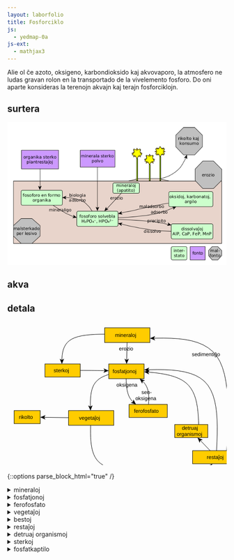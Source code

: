 ```yaml
---
layout: laborfolio
title: Fosforciklo
js:
  - yedmap-0a
js-ext:
  - mathjax3
---
```


<!-- 
https://en.wikipedia.org/wiki/Phosphorus_cycle

detala diagramo:
https://www.spektrum.de/lexikon/biologie-kompakt/phosphorkreislauf/8990
-->

Alie ol ĉe azoto, oksigeno, karbondioksido kaj akvovaporo, la atmosfero ne ludas gravan rolon en la transportado de la vivelemento fosforo. Do oni aparte konsideras la terenojn akvajn kaj terajn fosforciklojn.

## surtera
![forsforciklo surtera](../assets/bld/fosforciklo.png)

## akva

## detala

<script>

// ni ekstraktis el la origina fosforciklo-detala.graphml 
// per relo-biokemio/pro/trf/graphml2model.pl
const eĝoj = {
  "e0": ["n1", "n2" ],
  "e1": ["n2", "n3" ],
  "e10": ["n9", "n2" ],
  "e11": ["n6", "n1" ],
  "e12": ["n1", "n10" ],
  "e13": ["n10", "n2" ],
  "e2": ["n3", "n2" ],
  "e3": ["n2", "n4" ],
  "e4": ["n4", "n5" ],
  "e5": ["n5", "n6" ],
  "e6": ["n6", "n2" ],
  "e7": ["n4", "n7" ],
  "e8": ["n5", "n8" ],
  "e9": ["n6", "n9" ]
}

const rondvojo = [
  '#mineraloj',
  '#fosfato',
  '#plantoj',
  '#bestoj',
  '#restoj',
  '#fosfato'
]

function je_stacio(celo) {
  if (celo[0] == '#') {
    location.hash = celo;
    const details = document.getElementById(celo.substring(1));
    if (details && details.tagName.toLowerCase() === 'details') details.open = true;
  }
}

let yedmap;

window.onload = () => {
  const yedSvg = document.querySelector("#y\\.node\\.0").closest("svg");
  yedmap = new YedMap(yedSvg,eĝoj,je_stacio);
  yedmap.preparu("#mineraloj",rondvojo);
}
</script>

<svg xmlns="http://www.w3.org/2000/svg" xmlns:xlink="http://www.w3.org/1999/xlink" fill-opacity="1" color-rendering="auto" color-interpolation="auto" text-rendering="auto" stroke="black" stroke-linecap="square" width="689" stroke-miterlimit="10" shape-rendering="auto" stroke-opacity="1" fill="black" stroke-dasharray="none" font-weight="normal" stroke-width="1" height="451" font-family="'Dialog'" font-style="normal" stroke-linejoin="miter" font-size="12px" stroke-dashoffset="0" image-rendering="auto">
  <!--Generated by ySVG 2.5-->
  <defs id="genericDefs"/>
  <g>
    <defs id="defs1">
      <clipPath clipPathUnits="userSpaceOnUse" id="clipPath1">
        <path d="M0 0 L689 0 L689 451 L0 451 L0 0 Z"/>
      </clipPath>
    </defs>
    <g id="y.node.0">
      <g fill="rgb(153,51,0)" text-rendering="geometricPrecision" shape-rendering="geometricPrecision" transform="matrix(1,0,0,1,58,-32)" stroke="rgb(153,51,0)">
        <path d="M556 467.4203 L558.5 83.9199 L563.5 83.9199 L566 467.4203 Z" stroke="none" fill-rule="evenodd"/>
      </g>
      <g text-rendering="geometricPrecision" stroke-miterlimit="1.45" shape-rendering="geometricPrecision" transform="matrix(1,0,0,1,58,-32)" stroke-linecap="butt">
        <path fill="none" d="M556 467.4203 L558.5 83.9199 L563.5 83.9199 L566 467.4203 Z" fill-rule="evenodd"/>
      </g>
      <g/>
    </g>
    <g id="y.node.1">
      <a target="_blank" xlink:type="simple" xlink:href="#mineraloj" xlink:show="new">
        <g fill="rgb(255,204,0)" text-rendering="geometricPrecision" shape-rendering="geometricPrecision" transform="matrix(1,0,0,1,58,-32)" stroke="rgb(255,204,0)">
          <rect x="165.6" width="104" height="33.84" y="47" stroke="none"/>
        </g>
        <g text-rendering="geometricPrecision" stroke-miterlimit="1.45" shape-rendering="geometricPrecision" transform="matrix(1,0,0,1,58,-32)" stroke-linecap="butt">
          <rect fill="none" x="165.6" width="104" height="33.84" y="47"/>
        </g>
        <g>
          <g text-rendering="geometricPrecision" stroke-miterlimit="1.45" shape-rendering="geometricPrecision" font-family="sans-serif" transform="matrix(1,0,0,1,58,-32)" stroke-linecap="butt">
            <text x="189.4457" xml:space="preserve" y="68.0743" stroke="none">mineraloj</text>
          </g>
        </g>
      </a>
    </g>
    <g id="y.node.2">
      <a target="_blank" xlink:type="simple" xlink:href="#fosfato" xlink:show="new">
        <g fill="rgb(255,204,0)" text-rendering="geometricPrecision" shape-rendering="geometricPrecision" transform="matrix(1,0,0,1,58,-32)" stroke="rgb(255,204,0)">
          <rect x="175" width="81.2" height="33.84" y="130" stroke="none"/>
        </g>
        <g text-rendering="geometricPrecision" stroke-miterlimit="1.45" shape-rendering="geometricPrecision" transform="matrix(1,0,0,1,58,-32)" stroke-linecap="butt">
          <rect fill="none" x="175" width="81.2" height="33.84" y="130"/>
        </g>
        <g>
          <g text-rendering="geometricPrecision" stroke-miterlimit="1.45" shape-rendering="geometricPrecision" font-family="sans-serif" transform="matrix(1,0,0,1,58,-32)" stroke-linecap="butt">
            <text x="184.0707" xml:space="preserve" y="151.0743" stroke="none">fosfatjonoj</text>
          </g>
        </g>
      </a>
    </g>
    <g id="y.node.3">
      <a target="_blank" xlink:type="simple" xlink:href="#ferofosfato" xlink:show="new">
        <g fill="rgb(255,204,0)" text-rendering="geometricPrecision" shape-rendering="geometricPrecision" transform="matrix(1,0,0,1,58,-32)" stroke="rgb(255,204,0)">
          <rect x="221.64" width="88" height="30" y="222.84" stroke="none"/>
        </g>
        <g text-rendering="geometricPrecision" stroke-miterlimit="1.45" shape-rendering="geometricPrecision" transform="matrix(1,0,0,1,58,-32)" stroke-linecap="butt">
          <rect fill="none" x="221.64" width="88" height="30" y="222.84"/>
        </g>
        <g>
          <g text-rendering="geometricPrecision" stroke-miterlimit="1.45" shape-rendering="geometricPrecision" font-family="sans-serif" transform="matrix(1,0,0,1,58,-32)" stroke-linecap="butt">
            <text x="232.9769" xml:space="preserve" y="241.9943" stroke="none">ferofosfato</text>
          </g>
        </g>
      </a>
    </g>
    <g id="y.node.4">
      <a target="_blank" xlink:type="simple" xlink:href="#plantoj" xlink:show="new">
        <g fill="rgb(255,204,0)" text-rendering="geometricPrecision" shape-rendering="geometricPrecision" transform="matrix(1,0,0,1,58,-32)" stroke="rgb(255,204,0)">
          <rect x="82.64" width="104" height="33.84" y="236.96" stroke="none"/>
        </g>
        <g text-rendering="geometricPrecision" stroke-miterlimit="1.45" shape-rendering="geometricPrecision" transform="matrix(1,0,0,1,58,-32)" stroke-linecap="butt">
          <rect fill="none" x="82.64" width="104" height="33.84" y="236.96"/>
        </g>
        <g>
          <g text-rendering="geometricPrecision" stroke-miterlimit="1.45" shape-rendering="geometricPrecision" font-family="sans-serif" transform="matrix(1,0,0,1,58,-32)" stroke-linecap="butt">
            <text x="106.8636" xml:space="preserve" y="258.0343" stroke="none">vegetaĵoj</text>
          </g>
        </g>
      </a>
    </g>
    <g id="y.node.5">
      <a target="_blank" xlink:type="simple" xlink:href="#bestoj" xlink:show="new">
        <g fill="rgb(255,204,0)" text-rendering="geometricPrecision" shape-rendering="geometricPrecision" transform="matrix(1,0,0,1,58,-32)" stroke="rgb(255,204,0)">
          <rect x="182.64" width="94" height="30" y="365.96" stroke="none"/>
        </g>
        <g text-rendering="geometricPrecision" stroke-miterlimit="1.45" shape-rendering="geometricPrecision" transform="matrix(1,0,0,1,58,-32)" stroke-linecap="butt">
          <rect fill="none" x="182.64" width="94" height="30" y="365.96"/>
        </g>
        <g>
          <g text-rendering="geometricPrecision" stroke-miterlimit="1.45" shape-rendering="geometricPrecision" font-family="sans-serif" transform="matrix(1,0,0,1,58,-32)" stroke-linecap="butt">
            <text x="211.3236" xml:space="preserve" y="385.1143" stroke="none">bestoj</text>
          </g>
        </g>
      </a>
    </g>
    <g id="y.node.6">
      <a target="_blank" xlink:type="simple" xlink:href="#restoj" xlink:show="new">
        <g fill="rgb(255,204,0)" text-rendering="geometricPrecision" shape-rendering="geometricPrecision" transform="matrix(1,0,0,1,58,-32)" stroke="rgb(255,204,0)">
          <rect x="367.64" width="110" height="30" y="328.96" stroke="none"/>
        </g>
        <g text-rendering="geometricPrecision" stroke-miterlimit="1.45" shape-rendering="geometricPrecision" transform="matrix(1,0,0,1,58,-32)" stroke-linecap="butt">
          <rect fill="none" x="367.64" width="110" height="30" y="328.96"/>
        </g>
        <g>
          <g text-rendering="geometricPrecision" stroke-miterlimit="1.45" shape-rendering="geometricPrecision" font-family="sans-serif" transform="matrix(1,0,0,1,58,-32)" stroke-linecap="butt">
            <text x="400.3217" xml:space="preserve" y="348.1143" stroke="none">restaĵoj</text>
          </g>
        </g>
      </a>
    </g>
    <g id="y.node.7">
      <a target="_blank" xlink:type="simple" xlink:href="#rikolto" xlink:show="new">
        <g fill="rgb(255,204,0)" text-rendering="geometricPrecision" shape-rendering="geometricPrecision" transform="matrix(1,0,0,1,58,-32)" stroke="rgb(255,204,0)">
          <rect x="-42.36" width="60" height="30" y="236.96" stroke="none"/>
        </g>
        <g text-rendering="geometricPrecision" stroke-miterlimit="1.45" shape-rendering="geometricPrecision" transform="matrix(1,0,0,1,58,-32)" stroke-linecap="butt">
          <rect fill="none" x="-42.36" width="60" height="30" y="236.96"/>
        </g>
        <g>
          <g text-rendering="geometricPrecision" stroke-miterlimit="1.45" shape-rendering="geometricPrecision" font-family="sans-serif" transform="matrix(1,0,0,1,58,-32)" stroke-linecap="butt">
            <text x="-31.3297" xml:space="preserve" y="256.1143" stroke="none">rikolto</text>
          </g>
        </g>
      </a>
    </g>
    <g id="y.node.8">
      <a target="_blank" xlink:type="simple" xlink:href="#konsumado" xlink:show="new">
        <g fill="rgb(255,204,0)" text-rendering="geometricPrecision" shape-rendering="geometricPrecision" transform="matrix(1,0,0,1,58,-32)" stroke="rgb(255,204,0)">
          <rect x="182.64" width="94" height="30" y="437.42" stroke="none"/>
        </g>
        <g text-rendering="geometricPrecision" stroke-miterlimit="1.45" shape-rendering="geometricPrecision" transform="matrix(1,0,0,1,58,-32)" stroke-linecap="butt">
          <rect fill="none" x="182.64" width="94" height="30" y="437.42"/>
        </g>
        <g>
          <g text-rendering="geometricPrecision" stroke-miterlimit="1.45" shape-rendering="geometricPrecision" font-family="sans-serif" transform="matrix(1,0,0,1,58,-32)" stroke-linecap="butt">
            <text x="194.7621" xml:space="preserve" y="456.5743" stroke="none">konsumado</text>
          </g>
        </g>
      </a>
    </g>
    <g id="y.node.9">
      <a target="_blank" xlink:type="simple" xlink:href="#detruantoj" xlink:show="new">
        <g fill="rgb(255,204,0)" text-rendering="geometricPrecision" shape-rendering="geometricPrecision" transform="matrix(1,0,0,1,58,-32)" stroke="rgb(255,204,0)">
          <rect x="326.6" width="76" height="30" y="268.96" stroke="none"/>
        </g>
        <g text-rendering="geometricPrecision" stroke-miterlimit="1.45" shape-rendering="geometricPrecision" transform="matrix(1,0,0,1,58,-32)" stroke-linecap="butt">
          <rect fill="none" x="326.6" width="76" height="30" y="268.96"/>
        </g>
        <g>
          <g text-rendering="geometricPrecision" stroke-miterlimit="1.45" shape-rendering="geometricPrecision" font-family="sans-serif" transform="matrix(1,0,0,1,58,-32)" stroke-linecap="butt">
            <text x="343.1342" xml:space="preserve" y="281.1299" stroke="none">detruaj</text>
            <text x="331.1986" xml:space="preserve" y="295.0987" stroke="none">organismoj</text>
          </g>
        </g>
      </a>
    </g>
    <g id="y.node.10">
      <a target="_blank" xlink:type="simple" xlink:href="#sterko" xlink:show="new">
        <g fill="rgb(255,204,0)" text-rendering="geometricPrecision" shape-rendering="geometricPrecision" transform="matrix(1,0,0,1,58,-32)" stroke="rgb(255,204,0)">
          <rect x="28.4" width="81.2" height="30" y="130" stroke="none"/>
        </g>
        <g text-rendering="geometricPrecision" stroke-miterlimit="1.45" shape-rendering="geometricPrecision" transform="matrix(1,0,0,1,58,-32)" stroke-linecap="butt">
          <rect fill="none" x="28.4" width="81.2" height="30" y="130"/>
        </g>
        <g>
          <g text-rendering="geometricPrecision" stroke-miterlimit="1.45" shape-rendering="geometricPrecision" font-family="sans-serif" transform="matrix(1,0,0,1,58,-32)" stroke-linecap="butt">
            <text x="48.5508" xml:space="preserve" y="149.1543" stroke="none">sterkoj</text>
          </g>
        </g>
      </a>
    </g>
    <g id="y.node.11">
      <a target="_blank" xlink:type="simple" xlink:href="#nun" xlink:show="new">
        <g fill="rgb(153,255,153)" text-rendering="geometricPrecision" shape-rendering="geometricPrecision" transform="matrix(1,0,0,1,58,-32)" stroke="rgb(153,255,153)">
          <rect x="512" y="83.92" width="104" rx="4" ry="4" height="50" stroke="none"/>
        </g>
        <g text-rendering="geometricPrecision" stroke-miterlimit="1.45" shape-rendering="geometricPrecision" transform="matrix(1,0,0,1,58,-32)" stroke-linecap="butt">
          <rect x="512" y="83.92" fill="none" width="104" rx="4" ry="4" height="50"/>
        </g>
        <g>
          <g text-rendering="geometricPrecision" stroke-miterlimit="1.45" shape-rendering="geometricPrecision" font-family="sans-serif" transform="matrix(1,0,0,1,58,-32)" stroke-linecap="butt">
            <text x="535.8457" xml:space="preserve" y="113.0743" stroke="none">mineraloj</text>
          </g>
        </g>
      </a>
    </g>
    <g id="y.node.12">
      <a target="_blank" xlink:type="simple" xlink:href="#dekstren" xlink:show="new">
        <g fill="rgb(204,255,153)" text-rendering="geometricPrecision" shape-rendering="geometricPrecision" transform="matrix(1,0,0,1,58,-32)" stroke="rgb(204,255,153)">
          <path d="M522 139.55 L606.6001 139.55 L616 164.55 L606.6001 189.55 L522 189.55 L531.3999 164.55 Z" stroke="none" fill-rule="evenodd"/>
        </g>
        <g text-rendering="geometricPrecision" stroke-miterlimit="1.45" shape-rendering="geometricPrecision" transform="matrix(1,0,0,1,58,-32)" stroke-linecap="butt">
          <path fill="none" d="M522 139.55 L606.6001 139.55 L616 164.55 L606.6001 189.55 L522 189.55 L531.3999 164.55 Z" fill-rule="evenodd"/>
        </g>
        <g>
          <g text-rendering="geometricPrecision" stroke-miterlimit="1.45" shape-rendering="geometricPrecision" font-family="sans-serif" transform="matrix(1,0,0,1,58,-32)" stroke-linecap="butt">
            <text x="537.4707" xml:space="preserve" y="161.7199" stroke="none">fosfatjonoj</text>
            <text x="542.7646" xml:space="preserve" y="175.6887" stroke="none">(rondiro)</text>
          </g>
        </g>
      </a>
    </g>
    <g id="y.node.13">
      <a target="_blank" xlink:type="simple" xlink:href="#maldekstren" xlink:show="new">
        <g fill="rgb(204,255,153)" text-rendering="geometricPrecision" shape-rendering="geometricPrecision" transform="matrix(1,0,0,1,58,-32)" stroke="rgb(204,255,153)">
          <path d="M521.4001 194.4633 L606 194.4633 L596.5999 219.4633 L606 244.4633 L521.4001 244.4633 L512 219.4633 Z" stroke="none" fill-rule="evenodd"/>
        </g>
        <g text-rendering="geometricPrecision" stroke-miterlimit="1.45" shape-rendering="geometricPrecision" transform="matrix(1,0,0,1,58,-32)" stroke-linecap="butt">
          <path fill="none" d="M521.4001 194.4633 L606 194.4633 L596.5999 219.4633 L606 244.4633 L521.4001 244.4633 L512 219.4633 Z" fill-rule="evenodd"/>
        </g>
        <g>
          <g text-rendering="geometricPrecision" stroke-miterlimit="1.45" shape-rendering="geometricPrecision" font-family="sans-serif" transform="matrix(1,0,0,1,58,-32)" stroke-linecap="butt">
            <text x="538.5508" xml:space="preserve" y="223.6176" stroke="none">sterkoj</text>
          </g>
        </g>
      </a>
    </g>
    <g id="y.edge.0">
      <g text-rendering="geometricPrecision" stroke-miterlimit="1.45" shape-rendering="geometricPrecision" transform="matrix(1,0,0,1,58,-32)" stroke-linecap="butt">
        <path fill="none" d="M217.1923 80.84 L216.2004 122.0023"/>
        <path d="M216.0077 130 L221.2953 118.1239 L216.2245 121.0026 L211.2982 117.883 Z" stroke="none"/>
      </g>
      <g>
        <g text-rendering="geometricPrecision" stroke-miterlimit="1.45" shape-rendering="geometricPrecision" font-family="sans-serif" transform="matrix(1,0,0,1,58,-32)" stroke-linecap="butt">
          <text x="198.5389" xml:space="preserve" y="98.9787" stroke="none">erozio</text>
        </g>
      </g>
    </g>
    <g id="y.edge.1">
      <g text-rendering="geometricPrecision" stroke-miterlimit="1.45" shape-rendering="geometricPrecision" transform="matrix(1,0,0,1,58,-32)" stroke-linecap="butt">
        <path fill="none" d="M215.0264 163.8053 L215.1481 168.6296 L215.4065 174.0852 L215.8125 179.4062 L216.3955 184.5658 L217.1852 189.537 L218.2109 194.293 L219.5023 198.8067 L221.0888 203.0514 L223 207 L225.2555 210.6347 L227.8356 213.9734 L230.7109 217.043 L231.5508 217.799 L231.6304 217.8595"/>
        <path d="M237.8384 222.9053 L231.68 211.4565 L230.8544 217.2287 L225.3727 219.2166 Z" stroke="none"/>
      </g>
      <g>
        <g text-rendering="geometricPrecision" stroke-miterlimit="1.45" shape-rendering="geometricPrecision" font-family="sans-serif" transform="matrix(1,0,0,1,58,-32)" stroke-linecap="butt">
          <text x="192.7527" xml:space="preserve" y="181.9787" stroke="none">oksigena</text>
        </g>
      </g>
    </g>
    <g id="y.edge.2">
      <g text-rendering="geometricPrecision" stroke-miterlimit="1.45" shape-rendering="geometricPrecision" transform="matrix(1,0,0,1,58,-32)" stroke-linecap="butt">
        <path fill="none" d="M266.3444 222.8149 L266.4609 221.4023 L266.7778 216.2963 L266.9488 211.2701 L266.9375 206.3438 L266.7075 201.5372 L266.2222 196.8704 L265.4453 192.3633 L264.3403 188.0359 L262.8707 183.9081 L261 180 L258.704 176.3248 L256.007 172.8692 L252.9453 169.6133 L252.2496 168.9819 L252.1712 168.9198"/>
        <path d="M246.0566 163.7611 L252.0043 175.3207 L252.9355 169.5646 L258.4526 167.6775 Z" stroke="none"/>
      </g>
      <g>
        <g text-rendering="geometricPrecision" stroke-miterlimit="1.45" shape-rendering="geometricPrecision" font-family="sans-serif" transform="matrix(1,0,0,1,58,-32)" stroke-linecap="butt">
          <text x="250.3274" xml:space="preserve" y="199.0699" stroke="none">sen-</text>
          <text x="236.1946" xml:space="preserve" y="213.0387" stroke="none">oksigena</text>
        </g>
      </g>
    </g>
    <g id="y.edge.3">
      <g text-rendering="geometricPrecision" stroke-miterlimit="1.45" shape-rendering="geometricPrecision" transform="matrix(1,0,0,1,58,-32)" stroke-linecap="butt">
        <path fill="none" d="M175.0033 154.1784 L173.7812 154.5312 L167.7146 156.6509 L162.0185 159.0926 L156.7461 161.9023 L151.9502 165.1262 L147.6839 168.81 L144 173 L140.9339 177.7267 L138.4502 182.9595 L136.4961 188.6523 L135.0185 194.7593 L133.9646 201.2342 L133.2812 208.0312 L132.9156 215.1043 L132.8148 222.4074 L132.9119 228.9581 L132.9154 229.058"/>
        <path d="M133.1789 237.0537 L137.781 224.8956 L132.8825 228.0586 L127.7864 225.2249 Z" stroke="none"/>
      </g>
    </g>
    <g id="y.edge.4">
      <g text-rendering="geometricPrecision" stroke-miterlimit="1.45" shape-rendering="geometricPrecision" transform="matrix(1,0,0,1,58,-32)" stroke-linecap="butt">
        <path fill="none" d="M133.3971 270.7986 L133.3715 271.6331 L133.207 280.8086 L133.2222 289.8148 L133.477 298.5953 L134.0312 307.0938 L134.9449 315.2536 L136.2778 323.0185 L138.0898 330.332 L140.441 337.1377 L143.3911 343.3792 L147 349 L151.3077 353.9625 L156.2743 358.3044 L161.8398 362.082 L167.9444 365.3519 L174.5282 368.1703 L175.0712 368.3582 L175.1674 368.3855"/>
        <path d="M182.7475 370.9433 L172.9761 362.369 L174.2199 368.0657 L169.7788 371.8441 Z" stroke="none"/>
      </g>
    </g>
    <g id="y.edge.5">
      <g text-rendering="geometricPrecision" stroke-miterlimit="1.45" shape-rendering="geometricPrecision" transform="matrix(1,0,0,1,58,-32)" stroke-linecap="butt">
        <path fill="none" d="M276.6253 382.3906 L285 382.7408 L298.3555 383.185 L311.2812 383.4688 L323.6914 383.5598 L335.5 383.4259 L346.6211 383.0352 L356.9688 382.3553 L366.457 381.3543 L375 380 L382.5404 378.271 L389.1354 376.1887 L394.8711 373.7852 L399.8333 371.0926 L404.1081 368.1431 L407.7177 365.0237 L407.7832 364.9481"/>
        <path d="M413.029 358.9081 L401.3853 364.6895 L407.1274 365.7031 L408.9353 371.2467 Z" stroke="none"/>
      </g>
    </g>
    <g id="y.edge.6">
      <g text-rendering="geometricPrecision" stroke-miterlimit="1.45" shape-rendering="geometricPrecision" transform="matrix(1,0,0,1,58,-32)" stroke-linecap="butt">
        <path fill="none" d="M422.7348 328.9527 L422.9154 325.5007 L423.6979 308.1308 L424.2148 291.0195 L424.3333 274.2963 L423.9206 258.0904 L422.8438 242.5312 L420.9701 227.7481 L418.1667 213.8704 L414.3008 201.0273 L409.2396 189.3484 L402.8503 178.9628 L395 170 L385.6003 162.5462 L374.7396 156.515 L362.5508 151.7773 L349.1667 148.2037 L334.72 145.6648 L319.3438 144.0312 L303.1706 143.1738 L286.3333 142.963 L268.9648 143.2695 L264.2235 143.4549"/>
        <path d="M256.2296 143.7674 L268.4157 148.2948 L265.2227 143.4158 L268.0251 138.3025 Z" stroke="none"/>
      </g>
    </g>
    <g id="y.edge.11">
      <g text-rendering="geometricPrecision" stroke-miterlimit="1.45" shape-rendering="geometricPrecision" transform="matrix(1,0,0,1,58,-32)" stroke-linecap="butt">
        <path fill="none" d="M445.8477 328.9333 L446.3113 320.6945 L447.4908 297.5555 L448.4062 274.75 L448.9259 252.4444 L448.9178 230.8056 L448.25 210 L446.7905 190.1945 L444.4074 171.5556 L440.9688 154.25 L436.3426 138.4444 L430.397 124.3056 L423 112 L414.0637 101.6389 L403.6759 93.1111 L391.9688 86.25 L379.0741 80.8889 L365.1238 76.8611 L350.25 74 L334.5845 72.1389 L318.2592 71.1111 L301.4062 70.75 L284.1574 70.8889 L277.6176 71.0652"/>
        <path d="M269.6205 71.2809 L281.7509 75.9556 L278.6172 71.0383 L281.4813 65.9592 Z" stroke="none"/>
      </g>
      <g>
        <g text-rendering="geometricPrecision" stroke-miterlimit="1.45" shape-rendering="geometricPrecision" font-family="sans-serif" transform="matrix(1,0,0,1,58,-32)" stroke-linecap="butt">
          <text x="365.9196" xml:space="preserve" y="112.1829" stroke="none">sedimentiĝo</text>
        </g>
      </g>
    </g>
    <g id="y.edge.7">
      <g text-rendering="geometricPrecision" stroke-miterlimit="1.45" shape-rendering="geometricPrecision" transform="matrix(1,0,0,1,58,-32)" stroke-linecap="butt">
        <path fill="none" d="M82.64 253.2008 L25.6393 252.4563"/>
        <path d="M17.64 252.3518 L29.5737 257.5081 L26.6392 252.4694 L29.7043 247.509 Z" stroke="none"/>
      </g>
    </g>
    <g id="y.edge.8">
      <g text-rendering="geometricPrecision" stroke-miterlimit="1.45" shape-rendering="geometricPrecision" transform="matrix(1,0,0,1,58,-32)" stroke-linecap="butt">
        <path fill="none" d="M229.64 395.96 L229.64 429.42"/>
        <path d="M229.64 437.42 L234.64 425.42 L229.64 428.42 L224.64 425.42 Z" stroke="none"/>
      </g>
    </g>
    <g id="y.edge.9">
      <g text-rendering="geometricPrecision" stroke-miterlimit="1.45" shape-rendering="geometricPrecision" transform="matrix(1,0,0,1,58,-32)" stroke-linecap="butt">
        <path fill="none" d="M408.13 328.96 L384.6721 304.71"/>
        <path d="M379.11 298.96 L383.8595 311.0613 L385.3674 305.4287 L391.047 304.1086 Z" stroke="none"/>
      </g>
    </g>
    <g id="y.edge.10">
      <g text-rendering="geometricPrecision" stroke-miterlimit="1.45" shape-rendering="geometricPrecision" transform="matrix(1,0,0,1,58,-32)" stroke-linecap="butt">
        <path fill="none" d="M381.6322 268.9195 L381.3345 260.5116 L380.7695 249.9453 L379.9259 239.5926 L378.7108 229.5246 L377.0312 219.8125 L374.7944 210.5275 L371.9074 201.7407 L368.2773 193.5234 L363.8113 185.9468 L358.4165 179.0819 L352 173 L344.4998 167.7486 L335.978 163.2801 L326.5273 159.5234 L316.2407 156.4074 L305.2111 153.8608 L293.5312 151.8125 L281.2941 150.1913 L268.5926 148.9259 L264.1865 148.5954"/>
        <path d="M256.2089 147.997 L267.8013 153.8806 L265.1837 148.6702 L268.5493 143.9086 Z" stroke="none"/>
      </g>
    </g>
    <g id="y.edge.12">
      <g text-rendering="geometricPrecision" stroke-miterlimit="1.45" shape-rendering="geometricPrecision" transform="matrix(1,0,0,1,58,-32)" stroke-linecap="butt">
        <path fill="none" d="M165.6397 61.7501 L155.0447 61.8296 L143.6562 62.1875 L132.8147 62.8683 L122.6111 63.9259 L113.1367 65.4141 L104.4826 67.3866 L96.74 69.8973 L90 73 L84.3233 76.7306 L79.6493 81.0532 L75.8867 85.9141 L72.9444 91.2593 L70.7313 97.035 L69.1562 103.1875 L68.128 109.6629 L67.5556 116.4074 L67.388 122.0156 L67.389 122.1156"/>
        <path d="M67.4091 130.1155 L72.3789 118.103 L67.3864 121.1156 L62.3789 118.1282 Z" stroke="none"/>
      </g>
    </g>
    <g id="y.edge.13">
      <g text-rendering="geometricPrecision" stroke-miterlimit="1.45" shape-rendering="geometricPrecision" transform="matrix(1,0,0,1,58,-32)" stroke-linecap="butt">
        <path fill="none" d="M109.5686 144.9138 L111.6992 144.918 L117.2419 144.9363 L123.0016 144.9634 L129 145 L135.2516 145.0467 L141.7419 145.103 L148.4492 145.168 L155.3519 145.2407 L162.4281 145.3204 L166.9744 145.3744 L167.0744 145.3757"/>
        <path d="M175.0738 145.4732 L163.1357 140.3272 L166.0745 145.3635 L163.0137 150.3265 Z" stroke="none"/>
      </g>
    </g>
  </g>
</svg>


{::options parse_block_html="true" /}

<details class="sekcio" id="mineraloj">
  <summary markdown="span">
  mineraloj
</summary>

Fosforhavaj mineraloj estas unuavice apatitoj, grupo de mineraloj kun ĝeneraligita formulo:
$$\ce{Ca5[(F,Cl,OH)|(PO4)3]}$$.
Ili formiĝas en magmo aŭ per sedimentiĝo de organika materialo.

Ostoĉeloj povas produkti el kalciaj kaj fosfataj jonoj la mineralon hidroksilapatito:
$$\ce{Ca5[OH|(PO4)3]}$$.
Tiel ostoj enhavas ĝin je duono, dentoj eĉ pli.  

Oni minas apatiton i.a. por produktado de mineralaj [sterkoj](#sterkoj). 
Erozio kaj vetero dissolvas la mineralon. 
Tiel [fosfato](#fosfato) atingas en la akvon kaj grundon, de kie vegetaĵoj povas enpreni ĝin.


</details>

<details class="sekcio" id="fosfato">
  <summary markdown="span">
  fosfatjonoj
</summary>
xxxx
</details>

<details class="sekcio" id="ferofosfato">
  <summary markdown="span">
  ferofosfato
</summary>
xxxx
</details>

<details class="sekcio" id="plantoj">
  <summary markdown="span">
  vegetaĵoj
</summary>

</details>

<details class="sekcio" id="bestoj">
  <summary markdown="span">
  bestoj
</summary>

</details>

<details class="sekcio" id="restoj">
  <summary markdown="span">
  restaĵoj
</summary>

</details>



<details class="sekcio" id="detruantoj">
  <summary markdown="span">
  detruaj organismoj
</summary>

Detruaj organismoj nutras sin de la restaĵoj, kiujn lasas aliaj: kadavroj, ekrementoj ktp.
<!-- https://de.wikipedia.org/wiki/Saprobiont#/media/Datei:Destruenten_im_Stoffkreislauf.svg -->

</details>

<details class="sekcio" id="sterkoj">
  <summary markdown="span">
  sterkoj
</summary>
... 
</details>

<details class="sekcio" id="fosfatkaptilo">
  <summary markdown="span">
  fosfatkaptilo
</summary>

Se la akvo de lago havas sufiĉe da oksigeno, fosfato sedimentiĝas en formo de $$\ce{Fe(III)PO4}$$. Fosfato en la supro de la lago estas enprenata de algoj. Post ties morto kaj sinkado, la fosfato en la profundo liberiĝas el la organika maso. Se tie troviĝas sufiĉa oksigeno, Fe(II)-jonoj povas oksidiĝi al Fe(III)-jonoj kaj precipiti kun la fosfato kiel $$\ce{Fe(III)PO4}$$ (ferofosfato).

$$\ce{Fe^3+ + PO4^3− → FePO4}$$

Ĉe manko de grunda oksigeno la fero reduktiĝas kaj liberigas la fosfaton el la kaptilo. Kiam pro cirkulado de la akvo ĝi supriĝas, tio povas kaŭzi amasan kreskadon de algoj. La profundiĝanta biomaso siavice povas foruzi tiom da grunda oksigeno, ke la fosfatkaptilo daŭre ne plu funkcias. La ekvilibro de la lago "renversiĝas".

Tiu renversiĝo estas favorata, se lago "sterkiĝas" per fosfato, kio per naturaj procezoj okazas tre malrapide, sed pro influo de la homo, kiam fosfatriĉa akvo el industrio kaj agrikulturo enfluas la lagon, povas okazi tre akcelate.

</details>

<!-- malseka grundo... 
https://en.wikipedia.org/wiki/Eutrophication
https://de.wikipedia.org/wiki/Phosphatfalle
https://de.wikipedia.org/wiki/Umkippen

-->
